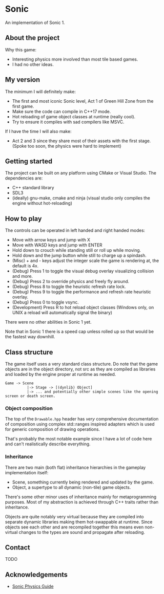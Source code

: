 # Sonic

An implementation of Sonic 1.

## About the project

Why this game:
- Interesting physics more involved than most tile based games.
- I had no other ideas.

## My version

The minimum I will definitely make:
- The first and most iconic Sonic level, Act 1 of Green Hill Zone from the first game.
- Make sure the code can compile in C++17 mode.
- Hot reloading of game object classes at runtime (really cool).
- Try to ensure it compiles with sad compilers like MSVC.

If I have the time I will also make:
- Act 2 and 3 since they share most of their assets with the first stage. (Spoke too soon, the physics were hard to implement)

## Getting started

The project can be built on any platform using CMake or Visual Studio. The dependencies are:

- C++ standard library
- SDL3
- (ideally) gnu-make, cmake and ninja (visual studio only compiles the engine without hot-reloading)

## How to play

The controls can be operated in left handed and right handed modes:
- Move with arrow keys and jump with X
- Move with WASD keys and jump with ENTER
- Hold down to crouch while standing still or roll up while moving.
- Hold down and the jump button while still to charge up a spindash.
- (Misc) + and - keys adjust the integer scale the game is rendering at, the default is 4x.
- (Debug) Press 1 to toggle the visual debug overlay visualizing collision and more.
- (Debug) Press 2 to override physics and freely fly around.
- (Debug) Press 8 to toggle the heuristic refresh rate lock.
- (Debug) Press 9 to toggle the performance and refresh rate heuristic overlay.
- (Debug) Press 0 to toggle vsync.
- (Development) Press R to hot reload object classes (Windows only, on UNIX a reload will automatically signal the binary)

There were no other abilities in Sonic 1 yet.

Note that in Sonic 1 there is a speed cap unless rolled up so that would be the fastest way downhill.

## Class structure

The game itself uses a very standard class structure.
Do note that the game objects are in the object directory, not src as they are compiled as libraries
and loaded by the engine proper at runtime as needed.

```
Game -> Scene
          |-> Stage -> [(dynlib) Object]
          |-> ... and potentially other simple scenes like the opening screen or death screen.
```

### Object composition

The top of the `Drawable.hpp` header has *very* comprehensive documentation of composition
using complex std::ranges inspired adapters which is used for generic composition of drawing operations.

That's probably the most notable example since I have a lot of code here and can't realistically describe everything.

### Inheritance

There are two main (both flat) inheritance hierarchies in the gameplay implementation itself:
- Scene, something currently being rendered and updated by the game.
- Object, a supertype to all dynamic (non-tile) game objects.

There's some other minor uses of inheritance mainly for metaprogramming purposes. Most of my abstraction
is achieved through C++ traits rather than inheritance.

Objects are quite notably very virtual because they are compiled into separate dynamic libraries
making them hot-swappable at runtime. Since objects see each other and are recompiled together
this means even non-virtual changes to the types are sound and propagate after reloading.

## Contact

TODO

## Acknowledgements

- [Sonic Physics Guide](https://info.sonicretro.org/Sonic_Physics_Guide)
